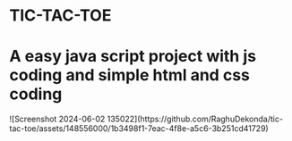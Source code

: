 <h1> TIC-TAC-TOE </h1> 
<h1 > A easy java script project with js coding and simple html and css coding </h1>
![Screenshot 2024-06-02 135022](https://github.com/RaghuDekonda/tic-tac-toe/assets/148556000/1b3498f1-7eac-4f8e-a5c6-3b251cd41729)

